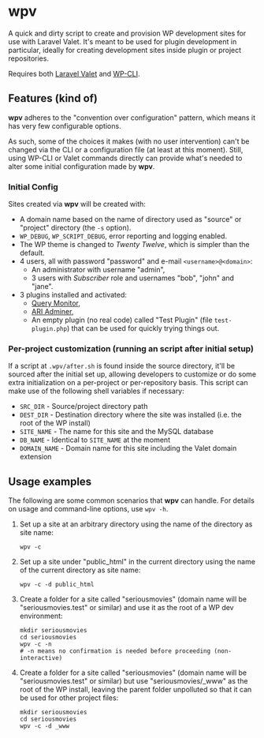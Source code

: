 # wpv

A quick and dirty script to create and provision WP development sites for use with Laravel Valet. It's meant to be used for plugin development in particular, ideally for creating development sites inside plugin or project repositories.

Requires both [Laravel Valet](https://laravel.com/docs/valet) and [WP-CLI](https://wp-cli.org/).

## Features (kind of)

**wpv** adheres to the "convention over configuration" pattern, which means it has very few configurable options.

As such, some of the choices it makes (with no user intervention) can't be changed via the CLI or a configuration file (at least at this moment).
Still, using WP-CLI or Valet commands directly can provide what's needed to alter some initial configuration made by **wpv**.

### Initial Config

Sites created via **wpv** will be created with:

- A domain name based on the name of directory used as "source" or "project" directory (the `-s` option).
- `WP_DEBUG`, `WP_SCRIPT_DEBUG`, error reporting and logging enabled.
- The WP theme is changed to _Twenty Twelve_, which is simpler than the default.
- 4 users, all with password "password" and e-mail `<username>@<domain>`:
  - An administrator with username "admin",
  - 3 users with _Subscriber_ role and usernames "bob", "john" and "jane".
- 3 plugins installed and activated:
  - [Query Monitor](https://wordpress.org/plugins/query-monitor/),
  - [ARI Adminer](https://wordpress.org/plugins/ari-adminer/),
  - An empty plugin (no real code) called "Test Plugin" (file `test-plugin.php`) that can be used for quickly trying things out. 
  
### Per-project customization (running an script after initial setup)

If a script at `.wpv/after.sh` is found inside the source directory, it'll be sourced after the initial set up, allowing developers to customize or do some extra initialization on a per-project or per-repository basis.
This script can make use of the following shell variables if necessary:

- `SRC_DIR` - Source/project directory path
- `DEST_DIR` - Destination directory where the site was installed (i.e. the root of the WP install)
- `SITE_NAME` - The name for this site and the MySQL database
- `DB_NAME` - Identical to `SITE_NAME` at the moment
- `DOMAIN_NAME` - Domain name for this site including the Valet domain extension

## Usage examples

The following are some common scenarios that **wpv** can handle. For details on usage and command-line options, use `wpv -h`.

1. Set up a site at an arbitrary directory using the name of the directory as site name:
   ```
   wpv -c
   ```
2. Set up a site under "public_html" in the current directory using the name of the current directory as site name:
   ```
   wpv -c -d public_html
   ```
3. Create a folder for a site called "seriousmovies" (domain name will be "seriousmovies.test" or similar) and use it as the root of a WP dev environment:
   ```
   mkdir seriousmovies
   cd seriousmovies
   wpv -c -n
   # -n means no confirmation is needed before proceeding (non-interactive)
   ```
4. Create a folder for a site called "seriousmovies" (domain name will be "seriousmovies.test" or similar) but use "seriousmovies/_www" as the root of the WP install, leaving the parent folder unpolluted so that it can be used for other project files:
   ```
   mkdir seriousmovies
   cd seriousmovies
   wpv -c -d _www
   ```
